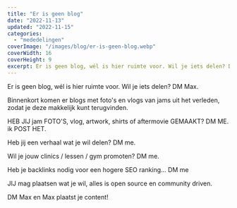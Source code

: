 ```yaml
---
title: "Er is geen blog"
date: "2022-11-13"
updated: "2022-11-15"
categories: 
  - "mededelingen"
coverImage: "/images/blog/er-is-geen-blog.webp"
coverWidth: 16
coverHeight: 9
excerpt: Er is geen blog, wél is hier ruimte voor. Wil je iets delen? DM Max.
---
```


Er is geen blog, wél is hier ruimte voor. Wil je iets delen? DM Max.

Binnenkort komen er blogs met foto's en vlogs van jams uit het verleden, zodat je deze makkelijk kunt terugvinden. 

HEB JIJ jam FOTO'S, vlog, artwork, shirts of aftermovie GEMAAKT? DM ME. ik POST HET.

Heb jij een verhaal wat je wil delen? DM me.

Wil je jouw clinics / lessen / gym promoten? DM me. 

Heb je backlinks nodig voor een hogere SEO ranking... DM me

JIJ  mag plaatsen wat je wil, alles is open source en community driven.

DM Max en Max plaatst je content!